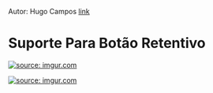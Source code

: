 Autor: Hugo Campos [link](https://github.com/HugocamposL3)

# Suporte Para Botão Retentivo

<a href="https://imgur.com/JU4wMfN"><img src="https://imgur.com/JU4wMfN.jpg" title="source: imgur.com" /></a>

<a href="https://imgur.com/wlGoVgf"><img src="https://imgur.com/wlGoVgf.jpg" title="source: imgur.com" /></a>

